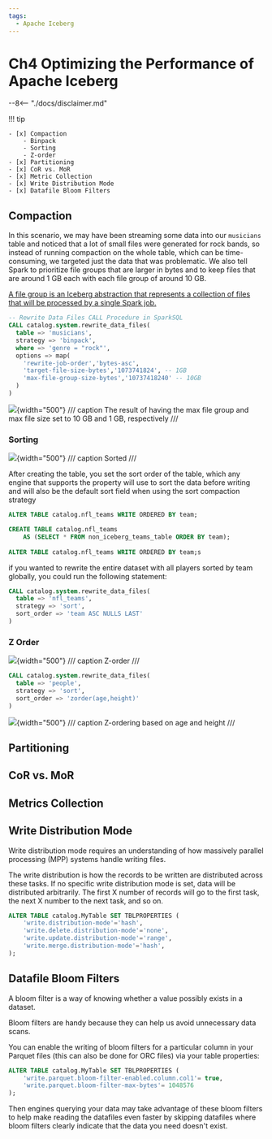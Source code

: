 ```yaml
---
tags:
  - Apache Iceberg
---
```


# Ch4 Optimizing the Performance of Apache Iceberg

--8<-- "./docs/disclaimer.md"

!!! tip

    - [x] Compaction
        - Binpack
        - Sorting
        - Z-order
    - [x] Partitioning
    - [x] CoR vs. MoR
    - [x] Metric Collection
    - [x] Write Distribution Mode
    - [x] Datafile Bloom Filters

## Compaction

In this scenario, we may have been streaming some data into our `musicians` table and noticed that a lot of small files were generated for rock bands, so instead of running compaction on the whole table, which can be time-consuming, we targeted just the data that was problematic. We also tell Spark to prioritize file groups that are larger in bytes and to keep files that are around 1 GB each with each file group of around 10 GB.

[A file group is an Iceberg abstraction that represents a collection of files that will be processed by a single Spark job.](https://docs.aws.amazon.com/prescriptive-guidance/latest/apache-iceberg-on-aws/best-practices-compaction.html)

```sql
-- Rewrite Data Files CALL Procedure in SparkSQL
CALL catalog.system.rewrite_data_files(
  table => 'musicians',
  strategy => 'binpack',
  where => 'genre = "rock"',
  options => map(
    'rewrite-job-order','bytes-asc',
    'target-file-size-bytes','1073741824', -- 1GB
    'max-file-group-size-bytes','10737418240' -- 10GB
  )
)
```

![](https://learning.oreilly.com/api/v2/epubs/urn:orm:book:9781098148614/files/assets/aidg_0403.png){width="500"}
/// caption
The result of having the max file group and max file size set to 10 GB and 1 GB, respectively
///


### Sorting


![](https://learning.oreilly.com/api/v2/epubs/urn:orm:book:9781098148614/files/assets/aidg_0404.png){width="500"}
/// caption
Sorted 
///

After creating the table, you set the sort order of the table, which any engine that supports the property will use to sort the data before writing and will also be the default sort field when using the sort compaction strategy

```sql
ALTER TABLE catalog.nfl_teams WRITE ORDERED BY team;
```

```sql
CREATE TABLE catalog.nfl_teams 
    AS (SELECT * FROM non_iceberg_teams_table ORDER BY team);
    
ALTER TABLE catalog.nfl_teams WRITE ORDERED BY team;s
```

if you wanted to rewrite the entire dataset with all players sorted by team globally, you could run the following statement:

```sql
CALL catalog.system.rewrite_data_files(
  table => 'nfl_teams',
  strategy => 'sort',
  sort_order => 'team ASC NULLS LAST'
)
```

### Z Order

![](https://learning.oreilly.com/api/v2/epubs/urn:orm:book:9781098148614/files/assets/aidg_0407.png){width="500"}
/// caption
Z-order
///

```sql
CALL catalog.system.rewrite_data_files(
  table => 'people',
  strategy => 'sort',
  sort_order => 'zorder(age,height)'
)
```

![](https://learning.oreilly.com/api/v2/epubs/urn:orm:book:9781098148614/files/assets/aidg_0408.png){width="500"}
/// caption
Z-ordering based on age and height
///

## Partitioning

## CoR vs. MoR

## Metrics Collection

## Write Distribution Mode

Write distribution mode requires an understanding of how massively parallel processing (MPP) systems handle writing files.

The write distribution is how the records to be written are distributed across these tasks. If no specific write distribution mode is set, data will be distributed arbitrarily. The first X number of records will go to the first task, the next X number to the next task, and so on.


```sql
ALTER TABLE catalog.MyTable SET TBLPROPERTIES (
    'write.distribution-mode'='hash',
    'write.delete.distribution-mode'='none',
    'write.update.distribution-mode'='range',
    'write.merge.distribution-mode'='hash',
);
```

## Datafile Bloom Filters

A bloom filter is a way of knowing whether a value possibly exists in a dataset.

Bloom filters are handy because they can help us avoid unnecessary data scans.

You can enable the writing of bloom filters for a particular column in your Parquet files (this can also be done for ORC files) via your table properties:

```sql
ALTER TABLE catalog.MyTable SET TBLPROPERTIES (
    'write.parquet.bloom-filter-enabled.column.col1'= true,
    'write.parquet.bloom-filter-max-bytes'= 1048576
);
```

Then engines querying your data may take advantage of these bloom filters to help make reading the datafiles even faster by skipping datafiles where bloom filters clearly indicate that the data you need doesn't exist.